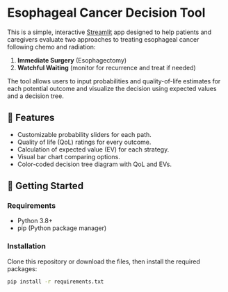 # Esophageal Cancer Decision Tool

This is a simple, interactive [Streamlit](https://streamlit.io/) app designed to help patients and caregivers evaluate two approaches to treating esophageal cancer following chemo and radiation:

1. **Immediate Surgery** (Esophagectomy)
2. **Watchful Waiting** (monitor for recurrence and treat if needed)

The tool allows users to input probabilities and quality-of-life estimates for each potential outcome and visualize the decision using expected values and a decision tree.

## 🔧 Features

- Customizable probability sliders for each path.
- Quality of life (QoL) ratings for every outcome.
- Calculation of expected value (EV) for each strategy.
- Visual bar chart comparing options.
- Color-coded decision tree diagram with QoL and EVs.

## 🚀 Getting Started

### Requirements

- Python 3.8+
- pip (Python package manager)

### Installation

Clone this repository or download the files, then install the required packages:

```bash
pip install -r requirements.txt
